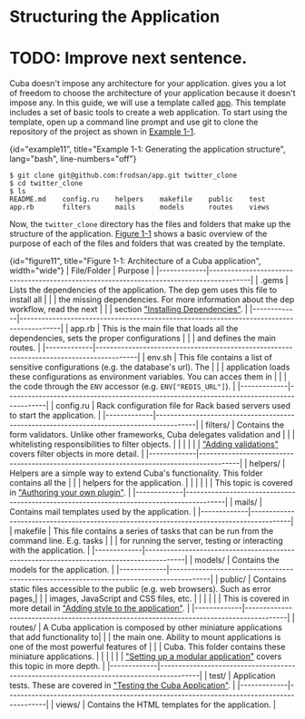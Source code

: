 Structuring the Application
===========================

# TODO: Improve next sentence.

Cuba doesn't impose any architecture for your application.
gives you a lot of freedom to choose the architecture of your application because it doesn't
impose any. In this guide, we will use a template called [app](https://github.com/frodsan/app). This
template includes a set of basic tools to create a web application. To start using the template, open
up a command line prompt and use git to clone the repository of the project as shown in [Example 1-1](#example11).

{id="example11", title="Example 1-1: Generating the application structure", lang="bash", line-numbers="off"}
~~~~~~~~~~~
$ git clone git@github.com:frodsan/app.git twitter_clone
$ cd twitter_clone
$ ls
README.md    config.ru    helpers    makefile    public    test
app.rb       filters      mails      models      routes    views
~~~~~~~~~~~

Now, the `twitter_clone` directory has the files and folders that make up the structure of the
application. [Figure 1-1](#figure11) shows a basic overview of the purpose of each of the files
and folders that was created by the template.

{id="figure11", title="Figure 1-1: Architecture of a Cuba application", width="wide"}
| File/Folder | Purpose                                                                                 |
|-------------|-----------------------------------------------------------------------------------------|
| .gems       | Lists the dependencies of the application. The dep gem uses this file to install all    |
|             | the missing dependencies. For more information about the dep workflow, read the next    |
|             | section ["Installing Dependencies"](#installingdependencies).                           |
|-------------|-----------------------------------------------------------------------------------------|
| app.rb      | This is the main file that loads all the dependencies, sets the proper configurations   |
|             | and defines the main routes.                                                            |
|-------------|-----------------------------------------------------------------------------------------|
| env.sh      | This file contains a list of sensitive configurations (e.g. the database's url). The    |
|             | application loads these configurations as environment variables. You can acces them in  |
|             | the code through the `ENV` accessor (e.g. `ENV["REDIS_URL"]`).                          |
|-------------|-----------------------------------------------------------------------------------------|
| config.ru   | Rack configuration file for Rack based servers used to start the application.           |
|-------------|-----------------------------------------------------------------------------------------|
| filters/    | Contains the form validators. Unlike other frameworks, Cuba delegates validation and    |
|             | whitelisting responsibilities to filter objects.                                        |
|             |                                                                                         |
|             | ["Adding validations"](#TODO) covers filter objects in more detail.                     |
|-------------|-----------------------------------------------------------------------------------------|
| helpers/    | Helpers are a simple way to extend Cuba's functionality. This folder contains all the   |
|             | helpers for the application.                                                            |
|             |                                                                                         |
|             | This topic is covered in ["Authoring your own plugin"](#TODO).                          |
|-------------|-----------------------------------------------------------------------------------------|
| mails/      | Contains mail templates used by the application.                                        |
|-------------|-----------------------------------------------------------------------------------------|
| makefile    | This file contains a series of tasks that can be run from the command line. E.g. tasks  |
|             | for running the server, testing or interacting with the application.                    |
|-------------|-----------------------------------------------------------------------------------------|
| models/     | Contains the models for the application.                                                |
|-------------|-----------------------------------------------------------------------------------------|
| public/     | Contains static files accessible to the public (e.g. web browsers). Such as error pages,|
|             | images, JavaScript and CSS files, etc.                                                  |
|             |                                                                                         |
|             | This is covered in more detail in ["Adding style to the application"](#TODO).           |
|-------------|-----------------------------------------------------------------------------------------|
| routes/     | A Cuba application is composed by other miniature applications that add functionality to|
|             | the main one. Ability to mount applications is one of the most powerful features of     |
|             | Cuba. This folder contains these miniature applications.                                |
|             |                                                                                         |
|             | ["Setting up a modular application"](#TODO) covers this topic in more depth.            |
|-------------|-----------------------------------------------------------------------------------------|
| test/       | Application tests. These are covered in ["Testing the Cuba Application"](#TODO).        |
|-------------|-----------------------------------------------------------------------------------------|
| views/      | Contains the HTML templates for the application.                                        |

